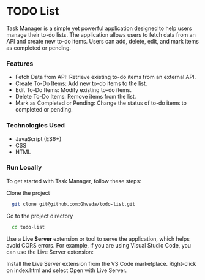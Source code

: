 # TODO List
Task Manager is a simple yet powerful application designed to help users manage their to-do lists. The application allows users to fetch data from an API and create new to-do items. Users can add, delete, edit, and mark items as completed or pending.

### Features
- Fetch Data from API: Retrieve existing to-do items from an external API.
- Create To-Do Items: Add new to-do items to the list.
- Edit To-Do Items: Modify existing to-do items.
- Delete To-Do Items: Remove items from the list.
- Mark as Completed or Pending: Change the status of to-do items to completed or pending.

### Technologies Used
- JavaScript (ES6+)
- CSS
- HTML

### Run Locally
To get started with Task Manager, follow these steps:

Clone the project

```bash
  git clone git@github.com:Ghveda/todo-list.git
```

Go to the project directory

```bash
  cd todo-list
```


Use a **Live Server** extension or tool to serve the application, which helps avoid CORS errors. For example, if you are using Visual Studio Code, you can use the Live Server extension:

Install the Live Server extension from the VS Code marketplace.
Right-click on index.html and select Open with Live Server.